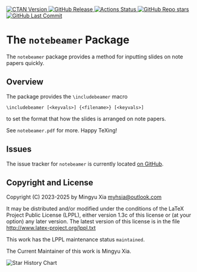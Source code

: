 [![CTAN Version](https://img.shields.io/ctan/v/notebeamer)
](https://ctan.org/pkg/notebeamer)
[![GitHub Release](https://img.shields.io/github/v/release/myhsia/notebeamer)
](https://github.com/myhsia/notebeamer/releases/latest)
[![Actions Status](https://github.com/myhsia/notebeamer/workflows/Automated%20testing/badge.svg)
](https://github.com/myhsia/notebeamer/actions)
[![GitHub Repo stars](https://img.shields.io/github/stars/myhsia/notebeamer)
](https://github.com/myhsia/notebeamer)
[![GitHub Last Commit](https://img.shields.io/github/last-commit/myhsia/notebeamer)
](https://github.com/myhsia/notebeamer/commits)

The `notebeamer` Package
========================

The `notebeamer` package provides a method for inputting slides on note
papers quickly.

Overview
--------

The package provides the `\includebeamer` macro

    \includebeamer [<keyvals>] {<filename>} [<keyvals>]

to set the format that how the slides is arranged on note papers.

See `notebeamer.pdf` for more. Happy TeXing!

Issues
------

The issue tracker for `notebeamer` is currently located
[on GitHub](https://github.com/myhsia/notebeamer/issues).

Copyright and License
---------------------

  Copyright (C) 2023-2025 by Mingyu Xia <myhsia@outlook.com>

  It may be distributed and/or modified under the conditions of the
  LaTeX Project Public License (LPPL), either version 1.3c of this
  license or (at your option) any later version. The latest version
  of this license is in the file <http://www.latex-project.org/lppl.txt>

  This work has the LPPL maintenance status `maintained`.

  The Current Maintainer of this work is Mingyu Xia.

![Star History Chart
](https://api.star-history.com/svg?repos=myhsia/notebeamer&type=Date&theme=dark)
